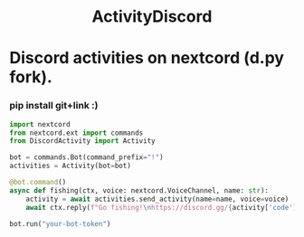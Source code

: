 <h1 align="center">ActivityDiscord</h1>

<h1>Discord activities on nextcord (d.py fork).</h1> 


### pip install git+link :)


```Python
import nextcord
from nextcord.ext import commands
from DiscordActivity import Activity

bot = commands.Bot(command_prefix="!")
activities = Activity(bot=bot)

@bot.command()
async def fishing(ctx, voice: nextcord.VoiceChannel, name: str):
    activity = await activities.send_activity(name=name, voice=voice)
    await ctx.reply(f"Go fishing!\nhttps://discord.gg/{activity['code']}")

bot.run("your-bot-token")
```
